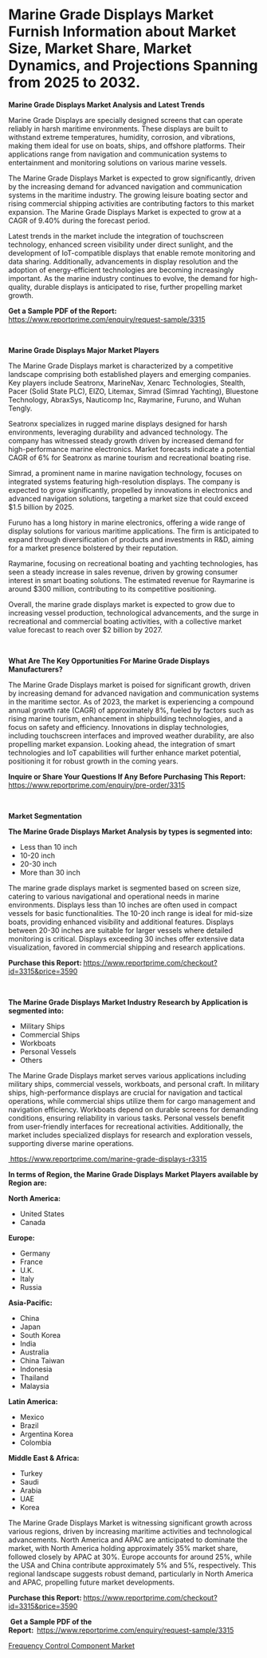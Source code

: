 <p><h1>Marine Grade Displays Market Furnish Information about Market Size, Market Share, Market Dynamics, and Projections Spanning from 2025 to 2032.</h1></p><p><strong>Marine Grade Displays Market Analysis and Latest Trends</strong></p>
<p><p>Marine Grade Displays are specially designed screens that can operate reliably in harsh maritime environments. These displays are built to withstand extreme temperatures, humidity, corrosion, and vibrations, making them ideal for use on boats, ships, and offshore platforms. Their applications range from navigation and communication systems to entertainment and monitoring solutions on various marine vessels.</p><p>The Marine Grade Displays Market is expected to grow significantly, driven by the increasing demand for advanced navigation and communication systems in the maritime industry. The growing leisure boating sector and rising commercial shipping activities are contributing factors to this market expansion. The Marine Grade Displays Market is expected to grow at a CAGR of 9.40% during the forecast period. </p><p>Latest trends in the market include the integration of touchscreen technology, enhanced screen visibility under direct sunlight, and the development of IoT-compatible displays that enable remote monitoring and data sharing. Additionally, advancements in display resolution and the adoption of energy-efficient technologies are becoming increasingly important. As the marine industry continues to evolve, the demand for high-quality, durable displays is anticipated to rise, further propelling market growth.</p></p>
<p><strong>Get a Sample PDF of the Report:&nbsp;</strong> <a href="https://www.reportprime.com/enquiry/request-sample/3315?utm_campaign=2478&utm_medium=2&utm_source=Github&utm_content=ia&utm_term=18032025&utm_id=marine-grade-displays">https://www.reportprime.com/enquiry/request-sample/3315</a></p>
<p>&nbsp;</p>
<p><strong>Marine Grade Displays Major Market Players</strong></p>
<p><p>The Marine Grade Displays market is characterized by a competitive landscape comprising both established players and emerging companies. Key players include Seatronx, MarineNav, Xenarc Technologies, Stealth, Pacer (Solid State PLC), EIZO, Litemax, Simrad (Simrad Yachting), Bluestone Technology, AbraxSys, Nauticomp Inc, Raymarine, Furuno, and Wuhan Tengly. </p><p>Seatronx specializes in rugged marine displays designed for harsh environments, leveraging durability and advanced technology. The company has witnessed steady growth driven by increased demand for high-performance marine electronics. Market forecasts indicate a potential CAGR of 6% for Seatronx as marine tourism and recreational boating rise.</p><p>Simrad, a prominent name in marine navigation technology, focuses on integrated systems featuring high-resolution displays. The company is expected to grow significantly, propelled by innovations in electronics and advanced navigation solutions, targeting a market size that could exceed $1.5 billion by 2025.</p><p>Furuno has a long history in marine electronics, offering a wide range of display solutions for various maritime applications. The firm is anticipated to expand through diversification of products and investments in R&D, aiming for a market presence bolstered by their reputation.</p><p>Raymarine, focusing on recreational boating and yachting technologies, has seen a steady increase in sales revenue, driven by growing consumer interest in smart boating solutions. The estimated revenue for Raymarine is around $300 million, contributing to its competitive positioning.</p><p>Overall, the marine grade displays market is expected to grow due to increasing vessel production, technological advancements, and the surge in recreational and commercial boating activities, with a collective market value forecast to reach over $2 billion by 2027.</p></p>
<p>&nbsp;</p>
<p><strong>What Are The Key Opportunities For Marine Grade Displays Manufacturers?</strong></p>
<p><p>The Marine Grade Displays market is poised for significant growth, driven by increasing demand for advanced navigation and communication systems in the maritime sector. As of 2023, the market is experiencing a compound annual growth rate (CAGR) of approximately 8%, fueled by factors such as rising marine tourism, enhancement in shipbuilding technologies, and a focus on safety and efficiency. Innovations in display technologies, including touchscreen interfaces and improved weather durability, are also propelling market expansion. Looking ahead, the integration of smart technologies and IoT capabilities will further enhance market potential, positioning it for robust growth in the coming years.</p></p>
<p><strong>Inquire or Share Your Questions If Any Before Purchasing This Report:</strong> <a href="https://www.reportprime.com/enquiry/pre-order/3315?utm_campaign=2478&utm_medium=2&utm_source=Github&utm_content=ia&utm_term=18032025&utm_id=marine-grade-displays">https://www.reportprime.com/enquiry/pre-order/3315</a></p>
<p>&nbsp;</p>
<p><strong>Market Segmentation</strong></p>
<p><strong>The Marine Grade Displays Market Analysis by types is segmented into:</strong></p>
<p><ul><li>Less than 10 inch</li><li>10-20 inch</li><li>20-30 inch</li><li>More than 30 inch</li></ul></p>
<p><p>The marine grade displays market is segmented based on screen size, catering to various navigational and operational needs in marine environments. Displays less than 10 inches are often used in compact vessels for basic functionalities. The 10-20 inch range is ideal for mid-size boats, providing enhanced visibility and additional features. Displays between 20-30 inches are suitable for larger vessels where detailed monitoring is critical. Displays exceeding 30 inches offer extensive data visualization, favored in commercial shipping and research applications.</p></p>
<p><strong>Purchase this Report:&nbsp;</strong><a href="https://www.reportprime.com/checkout?id=3315&price=3590&utm_campaign=2478&utm_medium=2&utm_source=Github&utm_content=ia&utm_term=18032025&utm_id=marine-grade-displays">https://www.reportprime.com/checkout?id=3315&price=3590</a></p>
<p>&nbsp;</p>
<p><strong>The Marine Grade Displays Market Industry Research by Application is segmented into:</strong></p>
<p><ul><li>Military Ships</li><li>Commercial Ships</li><li>Workboats</li><li>Personal Vessels</li><li>Others</li></ul></p>
<p><p>The Marine Grade Displays market serves various applications including military ships, commercial vessels, workboats, and personal craft. In military ships, high-performance displays are crucial for navigation and tactical operations, while commercial ships utilize them for cargo management and navigation efficiency. Workboats depend on durable screens for demanding conditions, ensuring reliability in various tasks. Personal vessels benefit from user-friendly interfaces for recreational activities. Additionally, the market includes specialized displays for research and exploration vessels, supporting diverse marine operations.</p></p>
<p><a href="https://www.reportprime.com/marine-grade-displays-r3315?utm_campaign=2478&utm_medium=2&utm_source=Github&utm_content=ia&utm_term=18032025&utm_id=marine-grade-displays">&nbsp;https://www.reportprime.com/marine-grade-displays-r3315</a></p>
<p><strong>In terms of Region, the Marine Grade Displays Market Players available by Region are:</strong></p>
<p>
    <p> <strong> North America: </strong>
        <ul>
            <li>United States</li>
            <li>Canada</li>
        </ul>
        </p> 
    <p> <strong> Europe: </strong>
        <ul>
            <li>Germany</li>
            <li>France</li>
            <li>U.K.</li>
            <li>Italy</li>
            <li>Russia</li>
        </ul>
        </p> 
    <p> <strong> Asia-Pacific: </strong>
        <ul>
            <li>China</li>
            <li>Japan</li>
            <li>South Korea</li>
            <li>India</li>
            <li>Australia</li>
            <li>China Taiwan</li>
            <li>Indonesia</li>
            <li>Thailand</li>
            <li>Malaysia</li>
        </ul>
        </p> 
    <p> <strong> Latin America: </strong>
        <ul>
            <li>Mexico</li>
            <li>Brazil</li>
            <li>Argentina Korea</li>
            <li>Colombia</li>
        </ul>
        </p> 
    <p> <strong> Middle East & Africa: </strong>
        <ul>
            <li>Turkey</li>
            <li>Saudi</li>
            <li>Arabia</li>
            <li>UAE</li>
            <li>Korea</li>
        </ul>
    </p>
    </p>
<p><p>The Marine Grade Displays Market is witnessing significant growth across various regions, driven by increasing maritime activities and technological advancements. North America and APAC are anticipated to dominate the market, with North America holding approximately 35% market share, followed closely by APAC at 30%. Europe accounts for around 25%, while the USA and China contribute approximately 5% and 5%, respectively. This regional landscape suggests robust demand, particularly in North America and APAC, propelling future market developments.</p></p>
<p><strong>Purchase this Report: </strong><a href="https://www.reportprime.com/checkout?id=3315&price=3590&utm_campaign=2478&utm_medium=2&utm_source=Github&utm_content=ia&utm_term=18032025&utm_id=marine-grade-displays">https://www.reportprime.com/checkout?id=3315&price=3590</a></p>
<p>&nbsp;<strong>Get a Sample PDF of the Report:&nbsp;&nbsp;</strong><a href="https://www.reportprime.com/enquiry/request-sample/3315?utm_campaign=2478&utm_medium=2&utm_source=Github&utm_content=ia&utm_term=18032025&utm_id=marine-grade-displays">https://www.reportprime.com/enquiry/request-sample/3315</a></p>
<p><strong></strong></p>
<p><p><a href="https://github.com/mabutironaldo/Market-Research-Report-List-7/blob/main/frequency-control-component-market.md?utm_campaign=2478&utm_medium=2&utm_source=Github&utm_content=ia&utm_term=18032025&utm_id=marine-grade-displays">Frequency Control Component Market</a></p></p>
